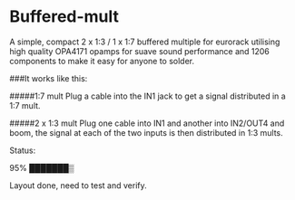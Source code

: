 # Buffered-mult
A simple, compact 2 x 1:3 / 1 x 1:7 buffered multiple for eurorack utilising high quality OPA4171 opamps for suave sound performance and 1206 components to make it easy for anyone to solder.

###It works like this:


#####1:7 mult
Plug a cable into the IN1 jack to get a signal distributed in a 1:7 mult.

#####2 x 1:3 mult
Plug one cable into IN1 and another into IN2/OUT4 and boom, the signal at each of the two inputs is then distributed in 1:3 mults.

Status:

95%
███████▒

Layout done, need to test and verify.
